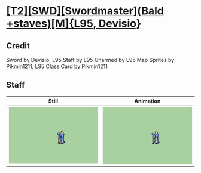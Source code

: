 # [\[T2\]\[SWD\]\[Swordmaster\]\(Bald +staves\)\[M\]{L95, Devisio}](../)

## Credit

Sword by Devisio, L95
Staff by L95
Unarmed by L95
Map Sprites by Pikmin1211, L95
Class Card by Pikmin1211
	
## Staff

| Still | Animation |
| :---: | :-------: |
| ![Staff still](./Staff_000.png) | ![Staff animation](./Staff.gif) |
